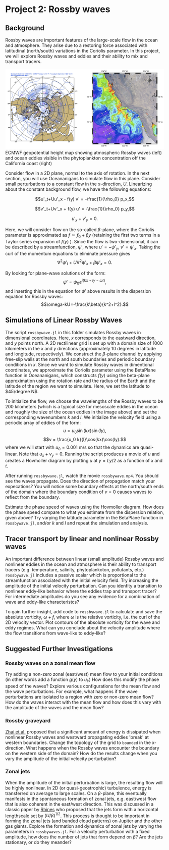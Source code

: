 # Project 2: Rossby waves

## Background
Rossby waves are important features of the large-scale flow in the ocean and atmosphere. They arise due to a restoring force associated with latitudinal (north/south) variations in the Coriolis parameter. In this project, we will explore Rossby waves and eddies and their ability to mix and transport tracers.

![Rossby waves](./images/rossby_fig.jpg)
ECMWF geopotential height map showing atmospheric Rossby waves (left) and ocean eddies visible in the phytoplankton concentration off the California coast (right)

Consider flow in a 2D plane, normal to the axis of rotation. In the next section, you will use Oceananigans to simulate flow in this plane. Consider small perturbations to a constant flow in the $x$-direction, $U$. Linearizing about the constant background flow, we have the following equations:

$$u'_t+Uu'_x - f(y) v' = -\frac{1}{\rho_0} p_x,$$

$$v'_t+Uv'_x + f(y) u' = -\frac{1}{\rho_0} p_y,$$

$$u'_x+v'_y=0.$$

Here, we will consider flow on the so-called $\beta$-plane, where the Coriolis parameter is approximated as $f\simeq f_0+\beta y$ (retaining the first two terms in a Taylor series expansion of $f(y)$ ). Since the flow is two-dimensional, it can be described by a streamfunction, $\psi'$, where $u'=-\psi'_y$, $v'=\psi'_x$. Taking the curl of the momentum equations to eliminate pressure gives
$$\nabla^2 \psi'_t+U\nabla^2 \psi'_x + \beta \psi'_x=0.$$

By looking for plane-wave solutions of the form:
$$\psi'=\psi_0 e^{i(kx+ly-\omega t)},$$
and inserting this in the equation for $\psi'$ above results in the dispersion equation for Rossby waves:
$$\omega-kU=-\frac{k\beta}{k^2+l^2}.$$

## Simulations of Linear Rossby Waves
The script `rossbywave.jl` in this folder simulates Rossby waves in dimensional coordinates. Here, $x$ corresponds to the eastward direction, and $y$ points north. A 2D rectilinear grid is set up with a domain size of 1000 kilometers in the $x$ and $y$ directions (approximately 10 degrees in latitude and longitude, respectively). We construct the $\beta$-plane channel by applying free-slip walls at the north and south boundaries and periodic boundary conditions in $x$. Since we want to simulate Rossby waves in dimentional coordinates, we approximate the Coriolis parameter using the BetaPlane function in Oceananigans, which constructs $f(y)$ using the beta-plane approximation using the rotation rate and the radius of the Earth and the latitude of the region we want to simulate. Here, we set the latitude to $45\degree N$.

To initialize the flow, we choose the wavelengths of the Rossby waves to be 200 kilometers (which is a typical size for mesoscale eddies in the ocean and roughly the size of the ocean eddies in the image above) and set the corresponding wavenumbers $k$ and $l$. We initialize the velocity field using a periodic array of eddies of the form: 
$$u = u_0 \sin(kx)\sin(ly),$$
$$v = \frac{u_0 k}{l}\cos(kx)\cos(ly).$$
where we will start with $u_0=0.001$ m/s so that the dynamics are quasi-linear. Note that $u_x+v_y=0$. Running the script produces a movie of $u$ and creates a Hovmoller diagram by plotting $u$ at $y=Ly/2$ as a function of $x$ and $t$.

After running `rossbywave.jl`, watch the movie `rossbywave.mp4`. You should see the waves propagate. Does the direction of propagation match your expecations? You will notice some boundary effects at the north/south ends of the domain where the boundary condition of $v=0$ causes waves to reflect from the boundary.

Estimate the phase speed of waves using the Hovmoller diagram. How does the phase speed compare to what you estimate from the dispersion relation, given above? Try varying the latitude parameter in the BetaPlane function in `rossbywave.jl`, and/or $k$ and $l$ and repeat the simulation and analysis.

## Tracer transport by linear and nonlinear Rossby waves
An important difference between linear (small amplitude) Rossby waves and nonlinear eddies in the ocean and atmosphere is their ability to transport tracers (e.g. temperature, salinity, phytoplankoton, pollutants, etc.) `rossbywave.jl` includes a passive scalar which is proportional to the streamfunction associated with the initial velocity field. Try increasing the amplitude of the initial velocity perturbation. Can you idenfity a transition to nonlinear eddy-like behavior where the eddies trap and transport tracer? For intermediate amplitudes do you see any evidence for a combination of wave and eddy-like characteristcs? 

To gain further insight, add code to `rossbywave.jl` to calculate and save the absolute vorticity, $\omega + f$, where $\omega$ is the relative vorticity, i.e. the curl of the 2D velocity vector. Plot contours of the absolute vorticity for the wave and eddy regimes. What can you conclude about the velocity amplitude where the flow transitions from wave-like to eddy-like?

## Suggested Further Investigations

### Rossby waves on a zonal mean flow
Try adding a non-zero zonal (east/west) mean flow to your initial conditions (in other words add a function $g(y)$ to $u_i$.) How does this modify the phase speed of the waves? Explore various configurations for the mean flow and the wave perturbations. For example, what happens if the wave perturbations are isolated to a region with zero or non-zero mean flow? How do the waves interact with the mean flow and how does this vary with the amplitude of the waves and the mean flow?

### Rossby graveyard
[Zhai et al.](./papers/Zhai.pdf) proposed that a significant amount of energy is dissipated when nonlinear Rossby waves and westward propagating eddies 'break' at western boundaries. Change the topology of the grid to `bounded` in the x-direction. What happens when the Rossby waves encounter the boundary on the western side of the domain? How do the results change when you vary the amplitude of the initial velocity perturbation?

### Zonal jets
When the amplitude of the initial perturbation is large, the resulting flow will be highly nonlinear. In 2D (or quasi-geostrophic) turbulence, energy is transferred on average to large scales. On a $\beta$-plane, this eventually manifests in the spontaneous formation of zonal jets, e.g. east/west flow that is also coherent in the east/west direction. This was discussed in a classic paper by [Rhines](./papers/Rhines75.pdf) who proposed that the jets form with a horizontal lengthscale set by $(U/\beta)^{1/2}$. This process is thought to be important in forming the zonal jets (and banded cloud patterns) on Jupiter and the other gas giants. Explore the formation and dynamics of zonal jets by varying the parameters in `rossbywaves.jl`. For a velocity perturbation with a fixed amplitude, how does the number of jets that form depend on $\beta$? Are the jets stationary, or do they meander?

